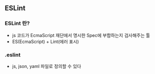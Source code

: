 ## ESLint

### ESLint 란?

* js 코드가 EcmaScript 재단에서 명시한 Spec에 부합하는지 검사해주는 툴
* ES(EcmaScript) + Lint(에러 표시)

### .eslint

* js, json, yaml 파일로 정의할 수 있다